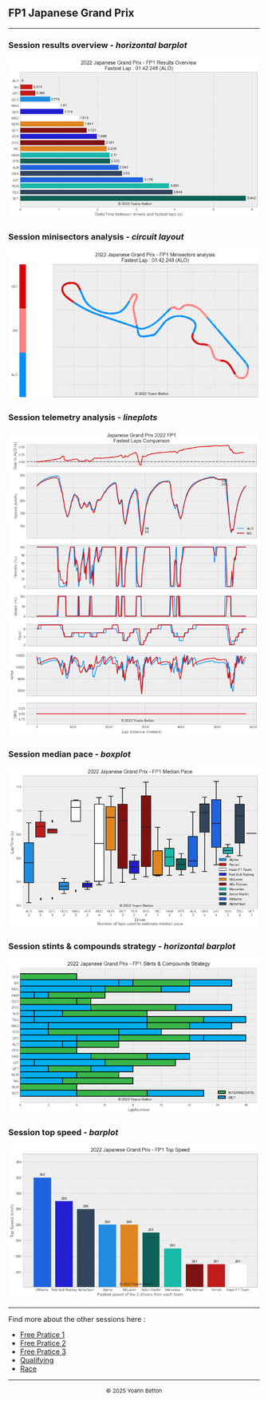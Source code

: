 ## FP1 Japanese Grand Prix

---

### Session results overview - *horizontal barplot*

<img src="/output/2022-10-09_Japanese_Grand_Prix/fp1_results_overview_white.png?raw=true"/>

### Session minisectors analysis - *circuit layout*

<img src="/output/2022-10-09_Japanese_Grand_Prix/fp1_minisectors_analysis_white.png?raw=true"/>

### Session telemetry analysis - *lineplots*

<img src="/output/2022-10-09_Japanese_Grand_Prix/fp1_telemetry_analysis_white.png?raw=true"/>

### Session median pace - *boxplot*

<img src="/output/2022-10-09_Japanese_Grand_Prix/fp1_median_pace_white.png?raw=true"/>

### Session stints & compounds strategy - *horizontal barplot*

<img src="/output/2022-10-09_Japanese_Grand_Prix/fp1_stints_compounds_stategy_white.png?raw=true"/>

### Session top speed - *barplot*

<img src="/output/2022-10-09_Japanese_Grand_Prix/topspeed_fp1_white.png?raw=true"/>


--- 

Find more about the other sessions here :
  - [Free Pratice 1](/page/FP1/2022-10-09_Japanese_Grand_Prix)  
  - [Free Pratice 2](/page/FP2/2022-10-09_Japanese_Grand_Prix) 
  - [Free Pratice 3](/page/FP3/2022-10-09_Japanese_Grand_Prix)
  - [Qualifying](/page/Qualifying/2022-10-09_Japanese_Grand_Prix) 
  - [Race](/page/Race/2022-10-09_Japanese_Grand_Prix)

---

<div style="text-align: center">
  <p style="font-size:11px">&copy; 2025 Yoann Betton</p>
</div>

<!-- ---

<p style="font-size:11px">Page generated from <a href="https://github.com/yoannbtn/yoannbtn.github.io">github.com/yoannbtn</a>.</p> -->